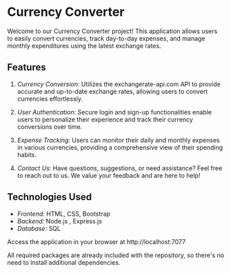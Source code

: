 # Currency Converter

Welcome to our Currency Converter project! This application allows users to easily convert currencies, track day-to-day expenses, and manage monthly expenditures using the latest exchange rates.

## Features

1. *Currency Conversion:* Utilizes the exchangerate-api.com  API to provide accurate and up-to-date exchange rates, allowing users to convert currencies effortlessly.

2. *User Authentication:* Secure login and sign-up functionalities enable users to personalize their experience and track their currency conversions over time.

3. *Expense Tracking:* Users can monitor their daily and monthly expenses in various currencies, providing a comprehensive view of their spending habits.

4. *Contact Us:* Have questions, suggestions, or need assistance? Feel free to reach out to us. We value your feedback and are here to help!

## Technologies Used

- *Frontend:* HTML, CSS, Bootstrap
- *Backend:* Node.js , Express.js
- *Database:* SQL

 Access the application in your browser at http://localhost:7077

All required packages are already included with the repository, so there's no need to install additional dependencies.

